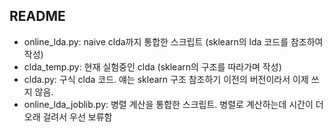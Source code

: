 ## README

* online_lda.py: naive clda까지 통합한 스크립트 (sklearn의 lda 코드를 참조하여 작성)
* clda_temp.py: 현재 실험중인 clda (sklearn의 구조를 따라가며 작성)
* clda.py: 구식 clda 코드. 얘는 sklearn 구조 참조하기 이전의 버전이라서 이제 쓰지 않음.
* online_lda_joblib.py: 병렬 계산을 통합한 스크립트. 병렬로 계산하는데 시간이 더 오래 걸려서 우선 보류함
